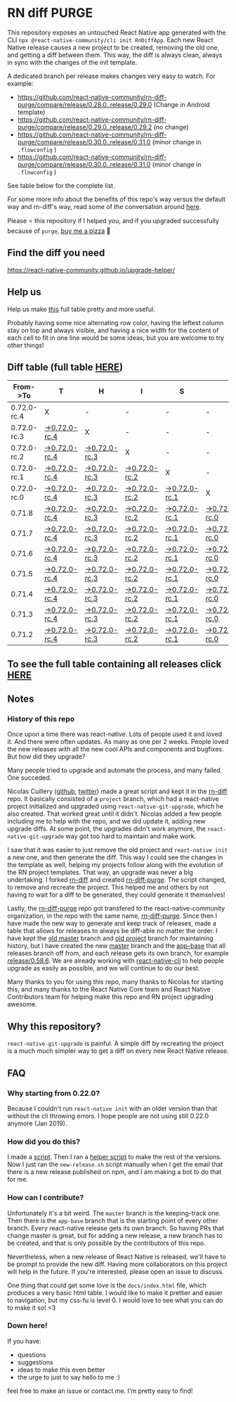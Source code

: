 # RN diff PURGE

This repository exposes an untouched React Native app generated with the CLI
`npx @react-native-community/cli init RnDiffApp`. Each new React Native release causes a new project to be created, removing the old one, and getting a diff between them. This way, the diff is always clean, always in sync with the changes of the init template.

A dedicated branch per release makes changes very easy
to watch. For example:

* https://github.com/react-native-community/rn-diff-purge/compare/release/0.28.0..release/0.29.0
(Change in Android template)
* https://github.com/react-native-community/rn-diff-purge/compare/release/0.29.0..release/0.29.2
(no change)
* https://github.com/react-native-community/rn-diff-purge/compare/release/0.30.0..release/0.31.0
(minor change in `.flowconfig` )
* https://github.com/react-native-community/rn-diff-purge/compare/release/0.30.0..release/0.31.0
(minor change in `.flowconfig` )

See table below for the complete list.

For some more info about the benefits of this repo's way versus the default way and rn-diff's way, read some of the conversation around [here](https://github.com/react-native-community/discussions-and-proposals/issues/68#issuecomment-452227478).

Please :star: this repository if I helped you, and if you upgraded successfully because of `purge`, [buy me a pizza](https://www.buymeacoffee.com/pvinis) :pizza:

## Find the diff you need
https://react-native-community.github.io/upgrade-helper/

## Help us
Help us make [this](https://react-native-community.github.io/rn-diff-purge) full table pretty and more useful.

Probably having some nice alternating row color, having the leftest column stay on top and always visible, and having a nice width for the content of each cell to fit in one line would be some ideas, but you are welcome to try other things!

## Diff table (full table [HERE](https://react-native-community.github.io/rn-diff-purge/))

| From->To    | T                                                                                                                         | H                                                                                                                         | I                                                                                                                         | S                                                                                                                         |                                                                                                                      | I                                                                                                          | S                                                                                                          |                                                                                                            | C                                                                                                          | O                                                                                                          | O                                                                                                          | L |
| ----------- | ------------------------------------------------------------------------------------------------------------------------- | ------------------------------------------------------------------------------------------------------------------------- | ------------------------------------------------------------------------------------------------------------------------- | ------------------------------------------------------------------------------------------------------------------------- | -------------------------------------------------------------------------------------------------------------------- | ---------------------------------------------------------------------------------------------------------- | ---------------------------------------------------------------------------------------------------------- | ---------------------------------------------------------------------------------------------------------- | ---------------------------------------------------------------------------------------------------------- | ---------------------------------------------------------------------------------------------------------- | ---------------------------------------------------------------------------------------------------------- | - |
| 0.72.0-rc.4 | X                                                                                                                         | -                                                                                                                         | -                                                                                                                         | -                                                                                                                         | -                                                                                                                    | -                                                                                                          | -                                                                                                          | -                                                                                                          | -                                                                                                          | -                                                                                                          | -                                                                                                          | - |
| 0.72.0-rc.3 | [->0.72.0-rc.4](https://github.com/react-native-community/rn-diff-purge/compare/release/0.72.0-rc.3..release/0.72.0-rc.4) | X                                                                                                                         | -                                                                                                                         | -                                                                                                                         | -                                                                                                                    | -                                                                                                          | -                                                                                                          | -                                                                                                          | -                                                                                                          | -                                                                                                          | -                                                                                                          | - |
| 0.72.0-rc.2 | [->0.72.0-rc.4](https://github.com/react-native-community/rn-diff-purge/compare/release/0.72.0-rc.2..release/0.72.0-rc.4) | [->0.72.0-rc.3](https://github.com/react-native-community/rn-diff-purge/compare/release/0.72.0-rc.2..release/0.72.0-rc.3) | X                                                                                                                         | -                                                                                                                         | -                                                                                                                    | -                                                                                                          | -                                                                                                          | -                                                                                                          | -                                                                                                          | -                                                                                                          | -                                                                                                          | - |
| 0.72.0-rc.1 | [->0.72.0-rc.4](https://github.com/react-native-community/rn-diff-purge/compare/release/0.72.0-rc.1..release/0.72.0-rc.4) | [->0.72.0-rc.3](https://github.com/react-native-community/rn-diff-purge/compare/release/0.72.0-rc.1..release/0.72.0-rc.3) | [->0.72.0-rc.2](https://github.com/react-native-community/rn-diff-purge/compare/release/0.72.0-rc.1..release/0.72.0-rc.2) | X                                                                                                                         | -                                                                                                                    | -                                                                                                          | -                                                                                                          | -                                                                                                          | -                                                                                                          | -                                                                                                          | -                                                                                                          | - |
| 0.72.0-rc.0 | [->0.72.0-rc.4](https://github.com/react-native-community/rn-diff-purge/compare/release/0.72.0-rc.0..release/0.72.0-rc.4) | [->0.72.0-rc.3](https://github.com/react-native-community/rn-diff-purge/compare/release/0.72.0-rc.0..release/0.72.0-rc.3) | [->0.72.0-rc.2](https://github.com/react-native-community/rn-diff-purge/compare/release/0.72.0-rc.0..release/0.72.0-rc.2) | [->0.72.0-rc.1](https://github.com/react-native-community/rn-diff-purge/compare/release/0.72.0-rc.0..release/0.72.0-rc.1) | X                                                                                                                    | -                                                                                                          | -                                                                                                          | -                                                                                                          | -                                                                                                          | -                                                                                                          | -                                                                                                          | - |
| 0.71.8      | [->0.72.0-rc.4](https://github.com/react-native-community/rn-diff-purge/compare/release/0.71.8..release/0.72.0-rc.4)      | [->0.72.0-rc.3](https://github.com/react-native-community/rn-diff-purge/compare/release/0.71.8..release/0.72.0-rc.3)      | [->0.72.0-rc.2](https://github.com/react-native-community/rn-diff-purge/compare/release/0.71.8..release/0.72.0-rc.2)      | [->0.72.0-rc.1](https://github.com/react-native-community/rn-diff-purge/compare/release/0.71.8..release/0.72.0-rc.1)      | [->0.72.0-rc.0](https://github.com/react-native-community/rn-diff-purge/compare/release/0.71.8..release/0.72.0-rc.0) | X                                                                                                          | -                                                                                                          | -                                                                                                          | -                                                                                                          | -                                                                                                          | -                                                                                                          | - |
| 0.71.7      | [->0.72.0-rc.4](https://github.com/react-native-community/rn-diff-purge/compare/release/0.71.7..release/0.72.0-rc.4)      | [->0.72.0-rc.3](https://github.com/react-native-community/rn-diff-purge/compare/release/0.71.7..release/0.72.0-rc.3)      | [->0.72.0-rc.2](https://github.com/react-native-community/rn-diff-purge/compare/release/0.71.7..release/0.72.0-rc.2)      | [->0.72.0-rc.1](https://github.com/react-native-community/rn-diff-purge/compare/release/0.71.7..release/0.72.0-rc.1)      | [->0.72.0-rc.0](https://github.com/react-native-community/rn-diff-purge/compare/release/0.71.7..release/0.72.0-rc.0) | [->0.71.8](https://github.com/react-native-community/rn-diff-purge/compare/release/0.71.7..release/0.71.8) | X                                                                                                          | -                                                                                                          | -                                                                                                          | -                                                                                                          | -                                                                                                          | - |
| 0.71.6      | [->0.72.0-rc.4](https://github.com/react-native-community/rn-diff-purge/compare/release/0.71.6..release/0.72.0-rc.4)      | [->0.72.0-rc.3](https://github.com/react-native-community/rn-diff-purge/compare/release/0.71.6..release/0.72.0-rc.3)      | [->0.72.0-rc.2](https://github.com/react-native-community/rn-diff-purge/compare/release/0.71.6..release/0.72.0-rc.2)      | [->0.72.0-rc.1](https://github.com/react-native-community/rn-diff-purge/compare/release/0.71.6..release/0.72.0-rc.1)      | [->0.72.0-rc.0](https://github.com/react-native-community/rn-diff-purge/compare/release/0.71.6..release/0.72.0-rc.0) | [->0.71.8](https://github.com/react-native-community/rn-diff-purge/compare/release/0.71.6..release/0.71.8) | [->0.71.7](https://github.com/react-native-community/rn-diff-purge/compare/release/0.71.6..release/0.71.7) | X                                                                                                          | -                                                                                                          | -                                                                                                          | -                                                                                                          | - |
| 0.71.5      | [->0.72.0-rc.4](https://github.com/react-native-community/rn-diff-purge/compare/release/0.71.5..release/0.72.0-rc.4)      | [->0.72.0-rc.3](https://github.com/react-native-community/rn-diff-purge/compare/release/0.71.5..release/0.72.0-rc.3)      | [->0.72.0-rc.2](https://github.com/react-native-community/rn-diff-purge/compare/release/0.71.5..release/0.72.0-rc.2)      | [->0.72.0-rc.1](https://github.com/react-native-community/rn-diff-purge/compare/release/0.71.5..release/0.72.0-rc.1)      | [->0.72.0-rc.0](https://github.com/react-native-community/rn-diff-purge/compare/release/0.71.5..release/0.72.0-rc.0) | [->0.71.8](https://github.com/react-native-community/rn-diff-purge/compare/release/0.71.5..release/0.71.8) | [->0.71.7](https://github.com/react-native-community/rn-diff-purge/compare/release/0.71.5..release/0.71.7) | [->0.71.6](https://github.com/react-native-community/rn-diff-purge/compare/release/0.71.5..release/0.71.6) | X                                                                                                          | -                                                                                                          | -                                                                                                          | - |
| 0.71.4      | [->0.72.0-rc.4](https://github.com/react-native-community/rn-diff-purge/compare/release/0.71.4..release/0.72.0-rc.4)      | [->0.72.0-rc.3](https://github.com/react-native-community/rn-diff-purge/compare/release/0.71.4..release/0.72.0-rc.3)      | [->0.72.0-rc.2](https://github.com/react-native-community/rn-diff-purge/compare/release/0.71.4..release/0.72.0-rc.2)      | [->0.72.0-rc.1](https://github.com/react-native-community/rn-diff-purge/compare/release/0.71.4..release/0.72.0-rc.1)      | [->0.72.0-rc.0](https://github.com/react-native-community/rn-diff-purge/compare/release/0.71.4..release/0.72.0-rc.0) | [->0.71.8](https://github.com/react-native-community/rn-diff-purge/compare/release/0.71.4..release/0.71.8) | [->0.71.7](https://github.com/react-native-community/rn-diff-purge/compare/release/0.71.4..release/0.71.7) | [->0.71.6](https://github.com/react-native-community/rn-diff-purge/compare/release/0.71.4..release/0.71.6) | [->0.71.5](https://github.com/react-native-community/rn-diff-purge/compare/release/0.71.4..release/0.71.5) | X                                                                                                          | -                                                                                                          | - |
| 0.71.3      | [->0.72.0-rc.4](https://github.com/react-native-community/rn-diff-purge/compare/release/0.71.3..release/0.72.0-rc.4)      | [->0.72.0-rc.3](https://github.com/react-native-community/rn-diff-purge/compare/release/0.71.3..release/0.72.0-rc.3)      | [->0.72.0-rc.2](https://github.com/react-native-community/rn-diff-purge/compare/release/0.71.3..release/0.72.0-rc.2)      | [->0.72.0-rc.1](https://github.com/react-native-community/rn-diff-purge/compare/release/0.71.3..release/0.72.0-rc.1)      | [->0.72.0-rc.0](https://github.com/react-native-community/rn-diff-purge/compare/release/0.71.3..release/0.72.0-rc.0) | [->0.71.8](https://github.com/react-native-community/rn-diff-purge/compare/release/0.71.3..release/0.71.8) | [->0.71.7](https://github.com/react-native-community/rn-diff-purge/compare/release/0.71.3..release/0.71.7) | [->0.71.6](https://github.com/react-native-community/rn-diff-purge/compare/release/0.71.3..release/0.71.6) | [->0.71.5](https://github.com/react-native-community/rn-diff-purge/compare/release/0.71.3..release/0.71.5) | [->0.71.4](https://github.com/react-native-community/rn-diff-purge/compare/release/0.71.3..release/0.71.4) | X                                                                                                          | - |
| 0.71.2      | [->0.72.0-rc.4](https://github.com/react-native-community/rn-diff-purge/compare/release/0.71.2..release/0.72.0-rc.4)      | [->0.72.0-rc.3](https://github.com/react-native-community/rn-diff-purge/compare/release/0.71.2..release/0.72.0-rc.3)      | [->0.72.0-rc.2](https://github.com/react-native-community/rn-diff-purge/compare/release/0.71.2..release/0.72.0-rc.2)      | [->0.72.0-rc.1](https://github.com/react-native-community/rn-diff-purge/compare/release/0.71.2..release/0.72.0-rc.1)      | [->0.72.0-rc.0](https://github.com/react-native-community/rn-diff-purge/compare/release/0.71.2..release/0.72.0-rc.0) | [->0.71.8](https://github.com/react-native-community/rn-diff-purge/compare/release/0.71.2..release/0.71.8) | [->0.71.7](https://github.com/react-native-community/rn-diff-purge/compare/release/0.71.2..release/0.71.7) | [->0.71.6](https://github.com/react-native-community/rn-diff-purge/compare/release/0.71.2..release/0.71.6) | [->0.71.5](https://github.com/react-native-community/rn-diff-purge/compare/release/0.71.2..release/0.71.5) | [->0.71.4](https://github.com/react-native-community/rn-diff-purge/compare/release/0.71.2..release/0.71.4) | [->0.71.3](https://github.com/react-native-community/rn-diff-purge/compare/release/0.71.2..release/0.71.3) | X |

## To see the full table containing all releases click [HERE](https://react-native-community.github.io/rn-diff-purge/)

## Notes

### History of this repo

Once upon a time there was react-native. Lots of people used it and loved it. And there were often updates. As many as one per 2 weeks. People loved the new releases with all the new cool APIs and components and bugfixes. But how did they upgrade?

Many people tried to upgrade and automate the process, and many failed. One succeded.

Nicolas Cuillery ([github](https://github.com/ncuillery), [twitter](https://twitter.com/ncuillery)) made a great script and kept it in the [rn-diff](https://github.com/ncuillery/rn-diff) repo. It basically consisted of a `project` branch, which had a react-native project initialized and upgraded using `react-native-git-upgrade`, which he also created. That worked great until it didn't. Nicolas added a few people including me to help with the repo, and we did update it, adding new upgrade diffs. At some point, the upgrades didn't work anymore, the `react-native-git-upgrade` way got too hard to maintain and make work.

I saw that it was easier to just remove the old project and `react-native init` a new one, and then generate the diff. This way I could see the changes in the template as well, helping my projects follow along with the evolution of the RN project templates. That way, an upgrade was never a big undertaking. I forked [rn-diff](https://github.com/ncuillery/rn-diff) and created [rn-diff-purge](https://github.com/react-native-community/rn-diff-purge). The script changed, to remove and recreate the project. This helped me and others by not having to wait for a diff to be generated, they could generate it themselves!

Lastly, the [rn-diff-purge](https://github.com/react-native-community/rn-diff-purge) repo got transfered to the react-native-community organization, in the repo with the same name, [rn-diff-purge](https://github.com/react-native-community/rn-diff-purge). Since then I have made the new way to generate and keep track of releases, made a table that allows for releases to always be diff-able no matter the order. I have kept the [old master](https://github.com/react-native-community/rn-diff-purge/tree/old/master) branch and [old project](https://github.com/react-native-community/rn-diff-purge/tree/old/project) branch for maintaining history, but I have created the new [master](https://github.com/react-native-community/rn-diff-purge/tree/master) branch and the [app-base](https://github.com/react-native-community/rn-diff-purge/tree/app-base) that all releases branch off from, and each release gets its own branch, for example [release/0.58.6](https://github.com/react-native-community/rn-diff-purge/tree/release/0.58.6). We are already working with [react-native-cli](https://github.com/react-native-community/react-native-cli) to help people upgrade as easily as possible, and we will continue to do our best.

Many thanks to you for using this repo, many thanks to Nicolas for starting this, and many thanks to the React Native Core team and React Native Contributors team for helping make this repo and RN project upgrading awesome.

## Why this repository?
`react-native-git-upgrade` is painful. A simple diff by recreating the project is a much much simpler way to get a diff on every new React Native release.

## FAQ

### Why starting from 0.22.0?

Because I couldn't run `react-native init` with an older version than that without the cli throwing errors. I hope people are not using still 0.22.0 anymore (Jan 2019).

### How did you do this?

I made a [script](https://github.com/react-native-community/rn-diff-purge/blob/master/new-release.sh). Then I ran a [helper script](https://github.com/react-native-community/rn-diff-purge/blob/master/new-release.sh) to make the rest of the versions.
Now I just ran the `new-release.sh` script manually when I get the email that there is a new release published on npm, and I am making a bot to do that for me.

### How can I contribute?

Unfortunately it's a bit weird. The `master` branch is the keeping-track one. Then there is the `app-base` branch that is the starting point of every other branch. Every react-native release gets its own branch. So having PRs that change master is great, but for adding a new release, a new branch has to be created, and that is only possible by the contributors of this repo.

Nevertheless, when a new release of React Native is released, we'll have to be prompt to provide
the new diff. Having more collaborators on this project will help in the future. If you're interested, please open an issue to discuss.

One thing that could get some love is the `docs/index.html` file, which produces a very basic html table. I would like to make it prettier and easier to navigation, but my css-fu is level 0. I would love to see what you can do to make it so! <3

### Down here!

If you have:
- questions
- suggestions
- ideas to make this even better
- the urge to just to say hello to me :)

feel free to make an issue or contact me. I'm pretty easy to find!
